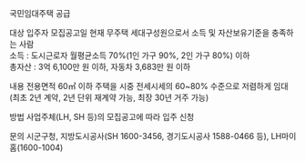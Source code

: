 국민임대주택 공급

대상
입주자 모집공고일 현재 무주택 세대구성원으로서 소득 및 자산보유기준을 충족하는 사람  
 소득 : 도시근로자 월평균소득 70%(1인 가구 90%, 2인 가구 80%) 이하  
 총자산 : 3억 6,100만 원 이하, 자동차 3,683만 원 이하

내용
 전용면적 60㎡ 이하 주택을 시중 전세시세의 60~80% 수준으로 저렴하게 임대(최초 2년 계약, 2년 단위 재계약 가능, 최장 30년 거주 가능)

방법
 사업주체(LH, SH 등)의 모집공고에 따라 입주 신청

문의
 시군구청, 지방도시공사(SH 1600-3456, 경기도시공사 1588-0466 등), LH마이홈(1600-1004)